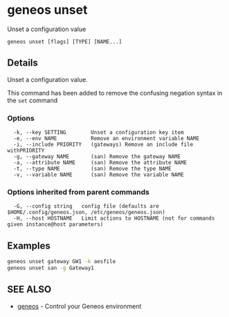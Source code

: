 # geneos unset

Unset a configuration value

```text
geneos unset [flags] [TYPE] [NAME...]
```

## Details

Unset a configuration value.
	
This command has been added to remove the confusing negation syntax
in the `set` command

### Options

```text
  -k, --key SETTING        Unset a configuration key item
  -e, --env NAME           Remove an environment variable NAME
  -i, --include PRIORITY   (gateways) Remove an include file withPRIORITY
  -g, --gateway NAME       (san) Remove the gateway NAME
  -a, --attribute NAME     (san) Remove the attribute NAME
  -t, --type NAME          (san) Remove the type NAME
  -v, --variable NAME      (san) Remove the variable NAME
```

### Options inherited from parent commands

```text
  -G, --config string   config file (defaults are $HOME/.config/geneos.json, /etc/geneos/geneos.json)
  -H, --host HOSTNAME   Limit actions to HOSTNAME (not for commands given instance@host parameters)
```

## Examples

```bash
geneos unset gateway GW1 -k aesfile
geneos unset san -g Gateway1
```

## SEE ALSO

* [geneos](geneos.md)	 - Control your Geneos environment
